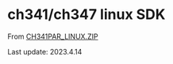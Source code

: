 # ch341/ch347 linux SDK

From [CH341PAR_LINUX.ZIP](https://www.wch.cn/downloads/CH341PAR_LINUX_ZIP.html)  

Last update: 2023.4.14